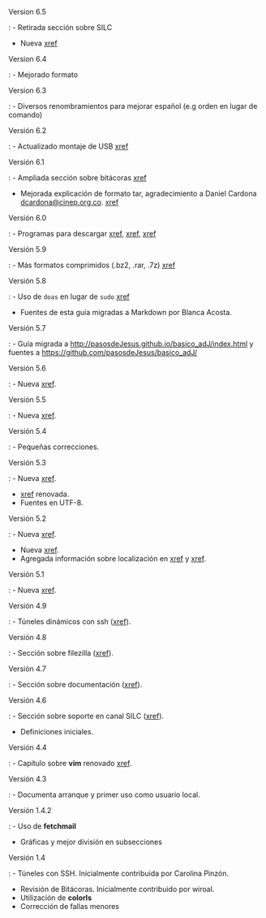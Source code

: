 Version 6.5

:  - Retirada sección sobre SILC
   - Nueva [xref](#rsync) 

Version 6.4

:  - Mejorado formato

Version 6.3

:  - Diversos renombramientos para mejorar español (e.g orden en lugar de 
    comando)

Versión 6.2

:  - Actualizado montaje de USB [xref](#montaje_y_desmontaje_desde_interprete_de_ordenes)


Versión 6.1

:  - Ampliada sección sobre bitácoras [xref](#auditabitacoras)
 - Mejorada explicación de formato tar, agradecimiento a Daniel Cardona 
    	<dcardona@cinep.org.co>.  [xref](#formatos_de_archivos)

Versión 6.0

:  - Programas para descargar [xref](#ftp), [xref](#curl), [xref](#wget)

Versión 5.9

:  - Más formatos comprimidos (.bz2, .rar, .7z) [xref](#formatos_de_archivos)

Versión 5.8

:  - Uso de ```doas``` en lugar de ```sudo``` [xref](#labores_basicas_de_administracion)
 - Fuentes de esta guía migradas a Markdown por Blanca Acosta.

  
Versión 5.7

:  - Guía migrada a <http://pasosdeJesus.github.io/basico_adJ/index.html> y fuentes a <https://github.com/pasosdeJesus/basico_adJ/>

Versión 5.6

:  - Nueva [xref](#editor_mg).

Versión 5.5

:  - Nueva [xref](#editor_xfw).

Versión 5.4

:  - Pequeñas correcciones.

Versión 5.3

:  - Nueva [xref](#particiones_cifradas).
 - [xref](#administrador_de_archivos_xfe) renovada.
 - Fuentes en UTF-8.

Versión 5.2

:  - Nueva [xref](#locale).
 - Nueva [xref](#administrador_de_archivos_xfe).
 - Agregada información sobre localización en [xref](#mutt_y_procmail) y [xref](#editor_vi).

Versión 5.1

:  - Nueva [xref](#uso_de_medios_de_almacenamiento).

Versión 4.9

:  - Túneles dinámicos con ssh ([xref](#tunel_con_protocolo_socks)).

Versión 4.8

:  - Sección sobre filezilla ([xref](#filezilla)).

Versión 4.7

:  - Sección sobre documentación ([xref](#soporte)).

Versión 4.6

:  - Sección sobre soporte en canal SILC ([xref](#soporte)).
 - Definiciones iniciales.

Versión 4.4

:  - Capítulo sobre **vim** renovado [xref](#vim).

Versión 4.3

:   - Documenta arranque y primer uso como usuario local.

Versión 1.4.2

:  - Uso de **fetchmail**
 - Gráficas y mejor división en subsecciones

Versión 1.4

:  - Túneles con SSH. Inicialmente contribuida por Carolina Pinzón.
 - Revisión de Bitácoras. Inicialmente contribuido por wiroal.
 - Utilización de **colorls**
 - Corrección de fallas menores
